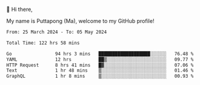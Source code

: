 👋 Hi there,

My name is Puttapong (Ma), welcome to my GitHub profile!

<!--START_SECTION:waka-->

```txt
From: 25 March 2024 - To: 05 May 2024

Total Time: 122 hrs 58 mins

Go                94 hrs 3 mins   ███████████████████░░░░░░   76.48 %
YAML              12 hrs          ██▒░░░░░░░░░░░░░░░░░░░░░░   09.77 %
HTTP Request      8 hrs 41 mins   █▓░░░░░░░░░░░░░░░░░░░░░░░   07.06 %
Text              1 hr 48 mins    ▒░░░░░░░░░░░░░░░░░░░░░░░░   01.46 %
GraphQL           1 hr 8 mins     ▒░░░░░░░░░░░░░░░░░░░░░░░░   00.93 %
```

<!--END_SECTION:waka-->
